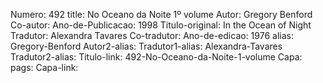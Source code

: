 Numero: 492
title: No Oceano da Noite 1º volume
Autor: Gregory Benford
Co-autor: 
Ano-de-Publicacao: 1998
Titulo-original: In the Ocean of Night
Tradutor: Alexandra Tavares
Co-tradutor: 
Ano-de-edicao: 1976
alias: Gregory-Benford
Autor2-alias: 
Tradutor1-alias: Alexandra-Tavares
Tradutor2-alias: 
Titulo-link: 492-No-Oceano-da-Noite-1-volume
Capa: 
pags: 
Capa-link: 